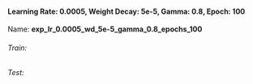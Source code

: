 #### Learning Rate: 0.0005, Weight Decay: 5e-5, Gamma: 0.8, Epoch: 100
Name: **exp_lr_0.0005_wd_5e-5_gamma_0.8_epochs_100**
###### Train:

###### Test:
